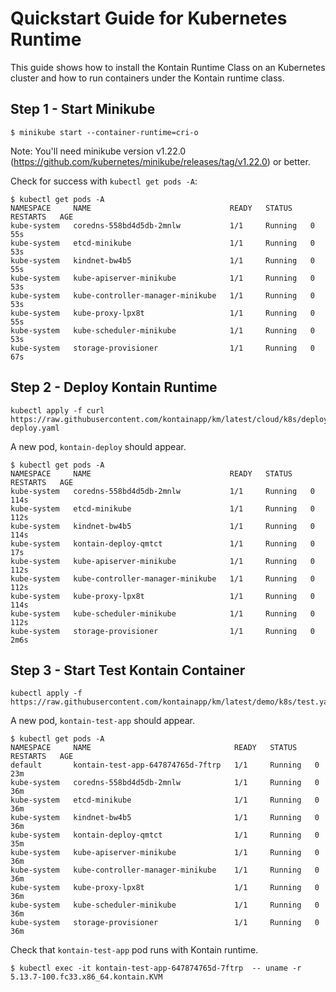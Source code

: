 # Quickstart Guide for Kubernetes Runtime

This guide shows how to install the Kontain Runtime Class on an Kubernetes cluster and
how to run containers under the Kontain runtime class.

## Step 1 - Start Minikube

```
$ minikube start --container-runtime=cri-o
```

Note: You'll need minikube version v1.22.0 (https://github.com/kubernetes/minikube/releases/tag/v1.22.0) or better.

Check for success with `kubectl get pods -A`:

```
$ kubectl get pods -A
NAMESPACE     NAME                               READY   STATUS    RESTARTS   AGE
kube-system   coredns-558bd4d5db-2mnlw           1/1     Running   0          55s
kube-system   etcd-minikube                      1/1     Running   0          53s
kube-system   kindnet-bw4b5                      1/1     Running   0          55s
kube-system   kube-apiserver-minikube            1/1     Running   0          53s
kube-system   kube-controller-manager-minikube   1/1     Running   0          53s
kube-system   kube-proxy-lpx8t                   1/1     Running   0          55s
kube-system   kube-scheduler-minikube            1/1     Running   0          53s
kube-system   storage-provisioner                1/1     Running   0          67s
```

## Step 2 - Deploy Kontain Runtime

```
kubectl apply -f curl https://raw.githubusercontent.com/kontainapp/km/latest/cloud/k8s/deploy/k8s-deploy.yaml
```

A new pod, `kontain-deploy` should appear.

```
$ kubectl get pods -A
NAMESPACE     NAME                               READY   STATUS    RESTARTS   AGE
kube-system   coredns-558bd4d5db-2mnlw           1/1     Running   0          114s
kube-system   etcd-minikube                      1/1     Running   0          112s
kube-system   kindnet-bw4b5                      1/1     Running   0          114s
kube-system   kontain-deploy-qmtct               1/1     Running   0          17s
kube-system   kube-apiserver-minikube            1/1     Running   0          112s
kube-system   kube-controller-manager-minikube   1/1     Running   0          112s
kube-system   kube-proxy-lpx8t                   1/1     Running   0          114s
kube-system   kube-scheduler-minikube            1/1     Running   0          112s
kube-system   storage-provisioner                1/1     Running   0          2m6s
```

## Step 3 - Start Test Kontain Container

```
kubectl apply -f https://raw.githubusercontent.com/kontainapp/km/latest/demo/k8s/test.yaml
```

A new pod, `kontain-test-app` should appear.

```
$ kubectl get pods -A
NAMESPACE     NAME                                READY   STATUS    RESTARTS   AGE
default       kontain-test-app-647874765d-7ftrp   1/1     Running   0          23m
kube-system   coredns-558bd4d5db-2mnlw            1/1     Running   0          36m
kube-system   etcd-minikube                       1/1     Running   0          36m
kube-system   kindnet-bw4b5                       1/1     Running   0          36m
kube-system   kontain-deploy-qmtct                1/1     Running   0          35m
kube-system   kube-apiserver-minikube             1/1     Running   0          36m
kube-system   kube-controller-manager-minikube    1/1     Running   0          36m
kube-system   kube-proxy-lpx8t                    1/1     Running   0          36m
kube-system   kube-scheduler-minikube             1/1     Running   0          36m
kube-system   storage-provisioner                 1/1     Running   0          36m
```

Check that `kontain-test-app` pod runs with Kontain runtime.

```
$ kubectl exec -it kontain-test-app-647874765d-7ftrp  -- uname -r
5.13.7-100.fc33.x86_64.kontain.KVM
```
